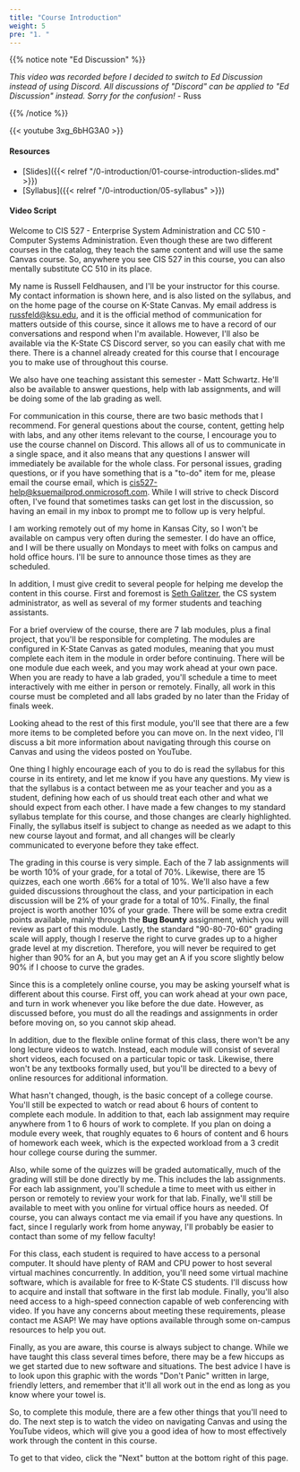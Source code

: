 ```yaml
---
title: "Course Introduction"
weight: 5
pre: "1. "
---
```


{{% notice note "Ed Discussion" %}}

_This video was recorded before I decided to switch to Ed Discussion instead of using Discord. All discussions of "Discord" can be applied to "Ed Discussion" instead. Sorry for the confusion!_ - Russ

{{% /notice %}}

{{< youtube 3xg_6bHG3A0 >}}

<!-- LtVKQ5IPyUw Fall 2022 -->

<!-- 2fyD1QCidbM -->

<!-- fKqeaX4XBtc -->

<!-- K3cMUbxxbBw -->

<!-- XpN1HmW0jfY -->

#### Resources

* [Slides]({{< relref "/0-introduction/01-course-introduction-slides.md" >}})
* [Syllabus]({{< relref "/0-introduction/05-syllabus" >}})

#### Video Script

Welcome to CIS 527 - Enterprise System Administration and CC 510 - Computer Systems Administration. Even though these are two different courses in the catalog, they teach the same content and will use the same Canvas course. So, anywhere you see CIS 527 in this course, you can also mentally substitute CC 510 in its place.

My name is Russell Feldhausen, and I'll be your instructor for this course. My contact information is shown here, and is also listed on the syllabus, and on the home page of the course on K-State Canvas. My email address is russfeld@ksu.edu, and it is the official method of communication for matters outside of this course, since it allows me to have a record of our conversations and respond when I'm available. However, I'll also be available via the K-State CS Discord server, so you can easily chat with me there. There is a channel already created for this course that I encourage you to make use of throughout this course.

We also have one teaching assistant this semester - Matt Schwartz. He'll also be available to answer questions, help with lab assignments, and will be doing some of the lab grading as well. 

For communication in this course, there are two basic methods that I recommend. For general questions about the course, content, getting help with labs, and any other items relevant to the course, I encourage you to use the course channel on Discord. This allows all of us to communicate in a single space, and it also means that any questions I answer will immediately be available for the whole class. For personal issues, grading questions, or if you have something that is a "to-do" item for me, please email the course email, which is cis527-help@ksuemailprod.onmicrosoft.com. While I will strive to check Discord often, I've found that sometimes tasks can get lost in the discussion, so having an email in my inbox to prompt me to follow up is very helpful. 

I am working remotely out of my home in Kansas City, so I won't be available on campus very often during the semester. I do have an office, and I will be there usually on Mondays to meet with folks on campus and hold office hours. I'll be sure to announce those times as they are scheduled.

In addition, I must give credit to several people for helping me develop the content in this course. First and foremost is [Seth Galitzer](http://people.cs.ksu.edu/~sgsax/), the CS system administrator, as well as several of my former students and teaching assistants.

For a brief overview of the course, there are 7 lab modules, plus a final project, that you'll be responsible for completing. The modules are configured in K-State Canvas as gated modules, meaning that you must complete each item in the module in order before continuing. There will be one module due each week, and you may work ahead at your own pace. When you are ready to have a lab graded, you'll schedule a time to meet interactively with me either in person or remotely. Finally, all work in this course must be completed and all labs graded by no later than the Friday of finals week.

Looking ahead to the rest of this first module, you'll see that there are a few more items to be completed before you can move on. In the next video, I'll discuss a bit more information about navigating through this course on Canvas and using the videos posted on YouTube.

One thing I highly encourage each of you to do is read the syllabus for this course in its entirety, and let me know if you have any questions. My view is that the syllabus is a contact between me as your teacher and you as a student, defining how each of us should treat each other and what we should expect from each other. I have made a few changes to my standard syllabus template for this course, and those changes are clearly highlighted. Finally, the syllabus itself is subject to change as needed as we adapt to this new course layout and format, and all changes will be clearly communicated to everyone before they take effect.

The grading in this course is very simple. Each of the 7 lab assignments will be worth 10% of your grade, for a total of 70%. Likewise, there are 15 quizzes, each one worth .66% for a total of 10%. We'll also have a few guided discussions throughout the class, and your participation in each discussion will be 2% of your grade for a total of 10%. Finally, the final project is worth another 10% of your grade. There will be some extra credit points available, mainly through the **Bug Bounty** assignment, which you will review as part of this module. Lastly, the standard "90-80-70-60" grading scale will apply, though I reserve the right to curve grades up to a higher grade level at my discretion. Therefore, you will never be required to get higher than 90% for an A, but you may get an A if you score slightly below 90% if I choose to curve the grades.

Since this is a completely online course, you may be asking yourself what is different about this course. First off, you can work ahead at your own pace, and turn in work whenever you like before the due date. However, as discussed before, you must do all the readings and assignments in order before moving on, so you cannot skip ahead.

In addition, due to the flexible online format of this class, there won't be any long lecture videos to watch. Instead, each module will consist of several short videos, each focused on a particular topic or task. Likewise, there won't be any textbooks formally used, but you'll be directed to a bevy of online resources for additional information.

What hasn't changed, though, is the basic concept of a college course. You'll still be expected to watch or read about 6 hours of content to complete each module. In addition to that, each lab assignment may require anywhere from 1 to 6 hours of work to complete. If you plan on doing a module every week, that roughly equates to 6 hours of content and 6 hours of homework each week, which is the expected workload from a 3 credit hour college course during the summer.

Also, while some of the quizzes will be graded automatically, much of the grading will still be done directly by me. This includes the lab assignments. For each lab assignment, you'll schedule a time to meet with us either in person or remotely to review your work for that lab. Finally, we'll still be available to meet with you online for virtual office hours as needed. Of course, you can always contact me via email if you have any questions. In fact, since I regularly work from home anyway, I'll probably be easier to contact than some of my fellow faculty!

For this class, each student is required to have access to a personal computer. It should have plenty of RAM and CPU power to host several virtual machines concurrently. In addition, you'll need some virtual machine software, which is available for free to K-State CS students. I'll discuss how to acquire and install that software in the first lab module. Finally, you'll also need access to a high-speed connection capable of web conferencing with video. If you have any concerns about meeting these requirements, please contact me ASAP! We may have options available through some on-campus resources to help you out.

Finally, as you are aware, this course is always subject to change. While we have taught this class several times before, there may be a few hiccups as we get started due to new software and situations. The best advice I have is to look upon this graphic with the words "Don't Panic" written in large, friendly letters, and remember that it'll all work out in the end as long as you know where your towel is.

So, to complete this module, there are a few other things that you'll need to do. The next step is to watch the video on navigating Canvas and using the YouTube videos, which will give you a good idea of how to most effectively work through the content in this course.

To get to that video, click the "Next" button at the bottom right of this page.
